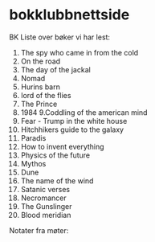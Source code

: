 # bokklubbnettside
BK
Liste over bøker vi har lest:
1. The spy who came in from the cold
2. On the road
3. The day of the jackal
4. Nomad
5. Hurins barn
6. lord of the flies
7. The Prince
8. 1984
9.Coddling of the american mind
10. Fear - Trump in the white house
11. Hitchhikers guide to the galaxy
12. Paradis
13. How to invent everything
14. Physics of the future
15. Mythos
16. Dune
17. The name of the wind
18. Satanic verses
19. Necromancer
20. The Gunslinger
21. Blood meridian




Notater fra møter:
